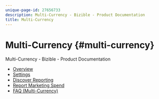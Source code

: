 ```yaml
---
unique-page-id: 27656733
description: Multi-Currency - Bizible - Product Documentation
title: Multi-Currency
---
```


# Multi-Currency {#multi-currency}

Multi-Currency - Bizible - Product Documentation

* [Overview](multi-currency/overview.md)
* [Settings](multi-currency/settings.md)
* [Discover Reporting](multi-currency/discover-reporting.md)
* [Report Marketing Spend](multi-currency/report-marketing-spend.md)
* [FAQ (Multi-Currency)](multi-currency/faq-(multi-currency).md)

